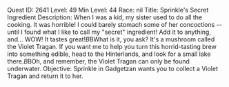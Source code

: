 Quest ID: 2641
Level: 49
Min Level: 44
Race: nil
Title: Sprinkle's Secret Ingredient
Description: When I was a kid, my sister used to do all the cooking. It was horrible! I could barely stomach some of her concoctions -- until I found what I like to call my "secret" ingredient! Add it to anything, and... WOW! It tastes great!$B$BWhat is it, you ask? It's a mushroom called the Violet Tragan. If you want me to help you turn this horrid-tasting brew into something edible, head to the Hinterlands, and look for a small lake there.$B$BOh, and remember, the Violet Tragan can only be found underwater.
Objective: Sprinkle in Gadgetzan wants you to collect a Violet Tragan and return it to her.
